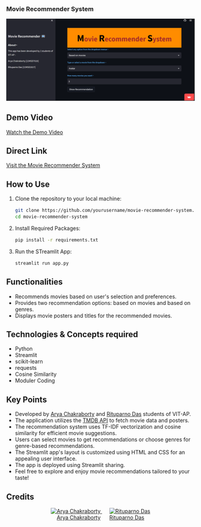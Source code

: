 ### Movie Recommender System

![Movie Recommender System](pic01.png)


## Demo Video

[Watch the Demo Video](#)
## Direct Link

[Visit the Movie Recommender System](https://movierecomm.streamlit.app/) 

## How to Use

1. Clone the repository to your local machine:
   ```bash
   git clone https://github.com/yourusername/movie-recommender-system.git
   cd movie-recommender-system
2. Install Required Packages:
   ```bash
   pip install -r requirements.txt
3. Run the STreamlit App:
   ```bash
   streamlit run app.py

 ## Functionalities

- Recommends movies based on user's selection and preferences.
- Provides two recommendation options: based on movies and based on genres.
- Displays movie posters and titles for the recommended movies.

## Technologies & Concepts required
- Python
- Streamlit
- scikit-learn
- requests
- Cosine Similarity
- Moduler Coding
  

## Key Points
- Developed by [Arya Chakraborty](https://www.linkedin.com/in/arya-chakraborty2002/) and [Rituparno Das](https://www.linkedin.com/in/rituparno-das-473a01198/) students of VIT-AP.
- The application utilizes the [TMDB API](https://developer.themoviedb.org/docs/getting-started) to fetch movie data and posters.
- The recommendation system uses TF-IDF vectorization and cosine similarity for efficient movie suggestions.
- Users can select movies to get recommendations or choose genres for genre-based recommendations.
- The Streamlit app's layout is customized using HTML and CSS for an appealing user interface.
- The app is deployed using Streamlit sharing.
- Feel free to explore and enjoy movie recommendations tailored to your taste!


## Credits  

<p align="center">
  <a href="https://arya920.github.io/My_Portfolio/">
    <img src="Arya_Chakraborty.jpg" alt="Arya Chakraborty" width="250">  
  </a>
  &nbsp;&nbsp;&nbsp;&nbsp; <!-- Add some space between images -->
  <a href="https://www.linkedin.com/in/rituparno-das-473a01198/">
    <img src="Rituparno_Das.jpg" alt="Rituparno Das" width="250"> 
  </a>
  <br>
  <a href="https://arya920.github.io/My_Portfolio/">Arya Chakraborty</a>
  &nbsp;&nbsp;&nbsp;&nbsp; <!-- Add some space between images -->
  <a href="https://www.linkedin.com/in/rituparno-das-473a01198/">Rituparno Das</a>
</p>